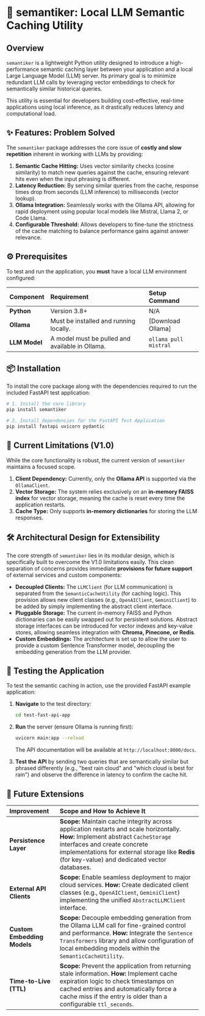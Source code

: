 # 🧠 semantiker: Local LLM Semantic Caching Utility

## Overview

`semantiker` is a lightweight Python utility designed to introduce a high-performance semantic caching layer between your application and a local Large Language Model (LLM) server. Its primary goal is to minimize redundant LLM calls by leveraging vector embeddings to check for semantically similar historical queries.

This utility is essential for developers building cost-effective, real-time applications using local inference, as it drastically reduces latency and computational load.

## ✨ Features: Problem Solved

The `semantiker` package addresses the core issue of **costly and slow repetition** inherent in working with LLMs by providing:

1.  **Semantic Cache Hitting:** Uses vector similarity checks (cosine similarity) to match new queries against the cache, ensuring relevant hits even when the input phrasing is different.
2.  **Latency Reduction:** By serving similar queries from the cache, response times drop from seconds (LLM inference) to milliseconds (vector lookup).
3.  **Ollama Integration:** Seamlessly works with the Ollama API, allowing for rapid deployment using popular local models like Mistral, Llama 2, or Code Llama.
4.  **Configurable Threshold:** Allows developers to fine-tune the strictness of the cache matching to balance performance gains against answer relevance.

## ⚙️ Prerequisites

To test and run the application, you **must** have a local LLM environment configured:

| **Component** | **Requirement** | **Setup Command** | 
| :--- | :--- | :--- |
| **Python** | Version 3.8+ | N/A | 
| **Ollama** | Must be installed and running locally. | [Download Ollama] | 
| **LLM Model** | A model must be pulled and available in Ollama. | `ollama pull mistral` | 

## 📦 Installation

To install the core package along with the dependencies required to run the included FastAPI test application:

```bash
# 1. Install the core library
pip install semantiker

# 2. Install dependencies for the FastAPI Test Application
pip install fastapi uvicorn pydantic
```


## 🛑 Current Limitations (V1.0)

While the core functionality is robust, the current version of `semantiker` maintains a focused scope.

1.  **Client Dependency:** Currently, only the **Ollama API** is supported via the `OllamaClient`.
2.  **Vector Storage:** The system relies exclusively on an **in-memory FAISS index** for vector storage, meaning the cache is reset every time the application restarts.
3.  **Cache Type:** Only supports **in-memory dictionaries** for storing the LLM responses.

## 🛠️ Architectural Design for Extensibility

The core strength of `semantiker` lies in its modular design, which is specifically built to overcome the V1.0 limitations easily. This clean separation of concerns provides immediate **provisions for future support** of external services and custom components:

* **Decoupled Clients:** The `LLMClient` (for LLM communication) is separated from the `SemanticCacheUtility` (for caching logic). This provision allows new client classes (e.g., `OpenAIClient`, `GeminiClient`) to be added by simply implementing the abstract client interface.
* **Pluggable Storage:** The current in-memory FAISS and Python dictionaries can be easily swapped out for persistent solutions. Abstract storage interfaces can be introduced for vector indexes and key-value stores, allowing seamless integration with **Chroma, Pinecone, or Redis**.
* **Custom Embeddings:** The architecture is set up to allow the user to provide a custom Sentence Transformer model, decoupling the embedding generation from the LLM provider.

## 🚀 Testing the Application

To test the semantic caching in action, use the provided FastAPI example application:

1.  **Navigate** to the test directory:

    ```bash
    cd test-fast-api-app
    ```

2.  **Run** the server (ensure Ollama is running first):

    ```bash
    uvicorn main:app --reload
    ```

    The API documentation will be available at `http://localhost:8000/docs`.

3.  **Test the API** by sending two queries that are semantically similar but phrased differently (e.g., "best rain cloud" and "which cloud is best for rain") and observe the difference in latency to confirm the cache hit.

## 🔮 Future Extensions

| **Improvement** | **Scope and How to Achieve It** | 
| :--- | :--- |
| **Persistence Layer** | **Scope:** Maintain cache integrity across application restarts and scale horizontally. **How:** Implement abstract `CacheStorage` interfaces and create concrete implementations for external storage like **Redis** (for key-value) and dedicated vector databases. | 
| **External API Clients** | **Scope:** Enable seamless deployment to major cloud services. **How:** Create dedicated client classes (e.g., `OpenAIClient`, `GeminiClient`) implementing the unified `AbstractLLMClient` interface. | 
| **Custom Embedding Models** | **Scope:** Decouple embedding generation from the Ollama LLM call for fine-grained control and performance. **How:** Integrate the `Sentence Transformers` library and allow configuration of local embedding models within the `SemanticCacheUtility`. | 
| **Time-to-Live (TTL)** | **Scope:** Prevent the application from returning stale information. **How:** Implement cache expiration logic to check timestamps on cached entries and automatically force a cache miss if the entry is older than a configurable `ttl_seconds`. |


